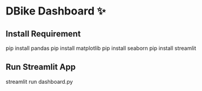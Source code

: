 # DBike Dashboard :sparkles:

## Install Requirement
pip install pandas
pip install matplotlib
pip install seaborn
pip install streamlit

## Run Streamlit App
streamlit run dashboard.py
